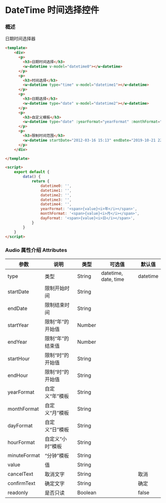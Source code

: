 #  DateTime 时间选择控件

### 概述

日期时间选择器

```html
<template>
    <div>
      <p>
        <h3>日期时间选择</h3>
        <w-datetime v-model="datetime0"></w-datetime>
      </p>
      <p>
        <h3>时间选择</h3>
        <w-datetime type="time" v-model="datetime1"></w-datetime>
      </p>
      <p>
        <h3>日期选择</h3>
        <w-datetime type="date" v-model="datetime2"></w-datetime>
      </p>
      <p>
        <h3>自定义模板</h3>
        <w-datetime type="date" :yearFormat="yearFormat" :monthFormat="monthFormat" :dayFormat="dayFormat" v-model="datetime3"></w-datetime>
      </p>
      <p>
        <h3>限制时间范围</h3>
        <w-datetime startDate="2012-03-16 15:13" endDate="2019-10-21 22:21"v-model="datetime4"></w-datetime>
      </p>
    </div>

</template>

<script>
    export default {
        data() {
            return {
                datetime0: '',
                datetime1: '',
                datetime2: '',
                datetime3: '',
                datetime4: '',
                yearFormat: '<span>{value}<i>年</i></span>',
                monthFormat: '<span>{value}<i>月</i></span>',
                dayFormat: '<span>{value}<i>日</i></span>',
            }
        }
    }
</script>

```

###  Audio 属性介绍 Attributes

| 参数           | 说明            | 类型       | 可选值      |   默认值   |
|---------------|-----------------|-----------|------------|-----------|
| type          | 类型         | String   | datetime, date, time  |  datetime  |
| startDate     | 限制开始时间	    | String   |    |      |
| endDate       | 限制结束时间	    | String    |            |       |
| startYear     | 限制“年”的开始值	 | Number   |            |   |
| endYear       | 限制“年”的结束值	 | Number    |            |    |
| startHour     | 限制“时”的开始值    | String  |   |   |
| endHour       | 限制“时”的开始值    | String  |   |   |
| yearFormat    | 自定义“年”模板      | String  |   |   |
| monthFormat   | 自定义“月”模板      | String  |   |   |
| dayFormat     | 自定义“日”模板      | String  |   |   |
| hourFormat    | 自定义“小时”模板    | String  |   |   |
| minuteFormat  | “分钟”模板     | String  |   |   |
| value         | 值      | String  |   |   |
| cancelText    | 取消文字	      | String  |   | 取消 |
| confirmText   | 确定文字     | String  |   | 确定 |
| readonly      | 是否只读     | Boolean  |   | false |
